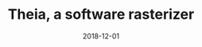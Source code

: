 ---
title: "Theia, a software rasterizer"
cover: "./theia-cover.jpg"
date: "2018-12-01"
category: "tech"
tags:
    - cpp
    - rendering
    - rasterizing
    - SDL2
description: "A Software Rasterizer implemented in C++ using Eigen and SDL2. It supports a shader pipeline similar to OpenGL. It is real-time with smaller workloads. Eigen is used for fast matrix multiplications. "
aim: "The aim of this project was to learn about and implement a modern rendering API pipeline in Software, to improve the understanding of the underlying functioning of eg. OpenGL."
github: "https://github.com/wsandst/theia-software-rasterizer"
download: ""
authors: ""
---